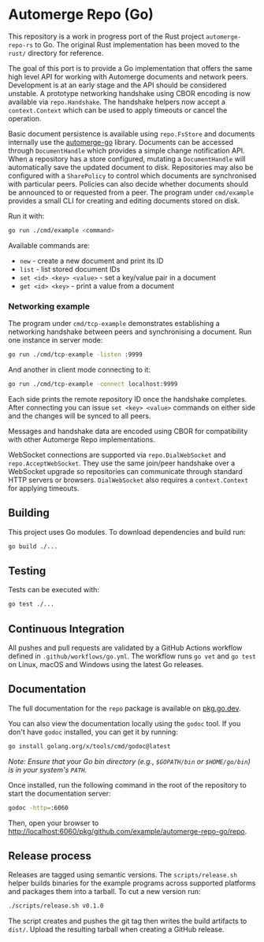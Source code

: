 # Automerge Repo (Go)

This repository is a work in progress port of the Rust project
`automerge-repo-rs` to Go. The original Rust implementation has
been moved to the `rust/` directory for reference.

The goal of this port is to provide a Go implementation that offers
the same high level API for working with Automerge documents and
network peers. Development is at an early stage and the API should be
considered unstable. A prototype networking handshake using CBOR
encoding is now available via `repo.Handshake`. The handshake helpers
now accept a `context.Context` which can be used to apply timeouts or
cancel the operation.

Basic document persistence is available using `repo.FsStore` and documents
internally use the [automerge-go](https://github.com/automerge/automerge-go)
library. Documents can be accessed through `DocumentHandle` which provides
a simple change notification API. When a repository has a store configured,
mutating a `DocumentHandle` will automatically save the updated document to
disk. Repositories may also be configured with a `SharePolicy` to control
which documents are synchronised with particular peers. Policies can also
decide whether documents should be announced to or requested from a peer.
The program under
`cmd/example` provides a small CLI for creating and editing documents stored on
disk.

Run it with:

```bash
go run ./cmd/example <command>
```

Available commands are:

* `new` - create a new document and print its ID
* `list` - list stored document IDs
* `set <id> <key> <value>` - set a key/value pair in a document
* `get <id> <key>` - print a value from a document

### Networking example

The program under `cmd/tcp-example` demonstrates establishing a networking
handshake between peers and synchronising a document. Run one instance in
server mode:

```bash
go run ./cmd/tcp-example -listen :9999
```

And another in client mode connecting to it:

```bash
go run ./cmd/tcp-example -connect localhost:9999
```

Each side prints the remote repository ID once the handshake completes. After
connecting you can issue `set <key> <value>` commands on either side and the
changes will be synced to all peers.

Messages and handshake data are encoded using CBOR for compatibility with
other Automerge Repo implementations.

WebSocket connections are supported via `repo.DialWebSocket` and
`repo.AcceptWebSocket`. They use the same join/peer handshake over a WebSocket
upgrade so repositories can communicate through standard HTTP servers or
browsers. `DialWebSocket` also requires a `context.Context` for applying
timeouts.

## Building

This project uses Go modules. To download dependencies and build run:

```bash
go build ./...
```

## Testing

Tests can be executed with:

```bash
go test ./...
```

## Continuous Integration

All pushes and pull requests are validated by a GitHub Actions workflow defined
in `.github/workflows/go.yml`. The workflow runs `go vet` and `go test` on
Linux, macOS and Windows using the latest Go releases.


## Documentation

The full documentation for the `repo` package is available on [pkg.go.dev](https://pkg.go.dev/github.com/example/automerge-repo-go/repo).

You can also view the documentation locally using the `godoc` tool.
If you don't have `godoc` installed, you can get it by running:
```bash
go install golang.org/x/tools/cmd/godoc@latest
```
*Note: Ensure that your Go bin directory (e.g., `$GOPATH/bin` or `$HOME/go/bin`) is in your system's `PATH`.*

Once installed, run the following command in the root of the repository to start the documentation server:
```bash
godoc -http=:6060
```

Then, open your browser to [http://localhost:6060/pkg/github.com/example/automerge-repo-go/repo](http://localhost:6060/pkg/github.com/example/automerge-repo-go/repo).

## Release process

Releases are tagged using semantic versions. The `scripts/release.sh` helper
builds binaries for the example programs across supported platforms and
packages them into a tarball. To cut a new version run:

```bash
./scripts/release.sh v0.1.0
```

The script creates and pushes the git tag then writes the build artifacts to
`dist/`. Upload the resulting tarball when creating a GitHub release.
